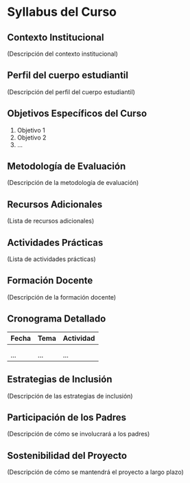 # Syllabus del Curso

## Contexto Institucional
(Descripción del contexto institucional)

## Perfil del cuerpo estudiantil
(Descripción del perfil del cuerpo estudiantil)

## Objetivos Específicos del Curso
1. Objetivo 1
2. Objetivo 2
3. ...

## Metodología de Evaluación
(Descripción de la metodología de evaluación)

## Recursos Adicionales
(Lista de recursos adicionales)

## Actividades Prácticas
(Lista de actividades prácticas)

## Formación Docente
(Descripción de la formación docente)

## Cronograma Detallado
| Fecha  | Tema  | Actividad  |
|---|---|---|
|   |   |   |
|   |   |   |
|...|...|...|

## Estrategias de Inclusión
(Descripción de las estrategias de inclusión)

## Participación de los Padres
(Descripción de cómo se involucrará a los padres)

## Sostenibilidad del Proyecto
(Descripción de cómo se mantendrá el proyecto a largo plazo)
